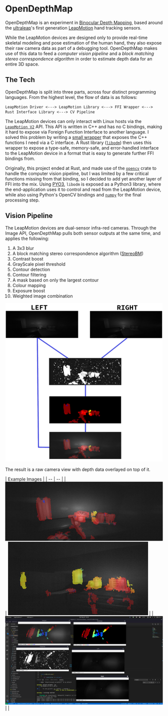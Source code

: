 # OpenDepthMap

OpenDepthMap is an experiment in [Binocular Depth Mapping](https://en.wikipedia.org/wiki/Binocular_disparity), based around the [ultraleap](https://www.ultraleap.com/)'s first generation [LeapMotion](https://www.ultraleap.com/product/leap-motion-controller/) hand tracking sensors.

While the LeapMotion devices are designed only to provide real-time skeletal modeling and pose estimation of the human hand, they also expose their raw camera data as part of a debugging tool. OpenDepthMap makes use of this data to feed a *computer vision pipeline* and a *block matching stereo correspondence algorithm* in order to estimate depth data for an entire 3D space.

## The Tech

OpenDepthMap is split into three parts, across four distinct programming languages. From the highest level, the flow of data is as follows:

```
LeapMotion Driver <---> LeapMotion Library <---> FFI Wrapper <---> Rust Interface Library <---> CV Pipeline
```

The LeapMotion devices can only interact with Linux hosts via the [`LeapMotion V2`]() API. This API is written in C++ and has no C bindings, making it hard to expose via Foreign Function Interface to another language. I solved this problem by writing a [small wrapper]() that exposes the C++ functions I need via a C interface. A Rust library ([`libodm`]()) then uses this wrapper to expose a type-safe, memory-safe, and error-handled interface to the LeapMotion device in a format that is easy to generate further FFI bindings from. 

Originally, this project ended at Rust, and made use of the [`opencv`]() crate to handle the computer vision pipeline, but I was limited by a few critical functions missing from that binding, so I decided to add yet another layer of FFI into the mix. Using [PYO3](), `libodm` is exposed as a Python3 library, where the end-application uses it to control and read from the LeapMotion device, while also using Python's OpenCV bindings and [`numpy`]() for the final processing step.

## Vision Pipeline

The LeapMotion devices are dual-sensor infra-red cameras. Through the Image API, OpenDepthMap pulls both sensor outputs at the same time, and applies the following:

 1. A 3x3 blur
 2. A block matching stereo correspondence algorithm ([StereoBM](https://docs.opencv.org/3.4/d9/dba/classcv_1_1StereoBM.html))
 3. Contrast boost
 4. GrayScale pixel threshold
 5. Contour detection
 6. Contour filtering
 7. A mask based on only the largest contour
 8. Colour mapping
 9. Exposure boost
 10. Weighted image combination

![Image pipeline](assets/process-flow.png)

The result is a raw camera view with depth data overlayed on top of it.

| Example Images  |
| -- | -- |
| ![](assets/demo1.png) | ![](assets/demo2.png) |
| ![](assets/demo3.png) | |

 <!-- ---
Point cloud streams from Leap Motion cameras
```
clang libclang-dev libopencv-dev python3-dev python-dev python3-opencv

```

https://developer-archive.leapmotion.com/documentation/v2/cpp/index.html -->